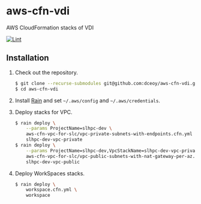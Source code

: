 aws-cfn-vdi
===========

AWS CloudFormation stacks of VDI

[![Lint](https://github.com/dceoy/aws-cfn-vdi/actions/workflows/lint.yml/badge.svg)](https://github.com/dceoy/aws-cfn-vdi/actions/workflows/lint.yml)

Installation
------------

1.  Check out the repository.

    ```sh
    $ git clone --recurse-submodules git@github.com:dceoy/aws-cfn-vdi.git
    $ cd aws-cfn-vdi
    ```

2.  Install [Rain](https://github.com/aws-cloudformation/rain) and set `~/.aws/config` and `~/.aws/credentials`.

3.  Deploy stacks for VPC.

    ```sh
    $ rain deploy \
        --params ProjectName=slhpc-dev \
        aws-cfn-vpc-for-slc/vpc-private-subnets-with-endpoints.cfn.yml \
        slhpc-dev-vpc-private
    $ rain deploy \
        --params ProjectName=slhpc-dev,VpcStackName=slhpc-dev-vpc-private \
        aws-cfn-vpc-for-slc/vpc-public-subnets-with-nat-gateway-per-az.cfn.yml \
        slhpc-dev-vpc-public
    ```

4.  Deploy WorkSpaces stacks.

    ```sh
    $ rain deploy \
        workspace.cfn.yml \
        workspace
    ```
